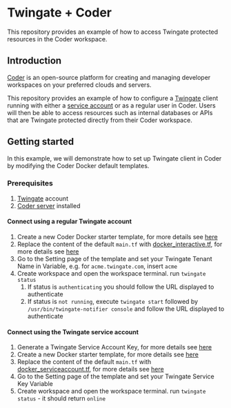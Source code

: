 # Twingate + Coder
This repository provides an example of how to access Twingate protected resources in the Coder workspace.

## Introduction
[Coder](https://coder.com/) is an open-source platform for creating and managing developer workspaces on your preferred clouds and servers. 

This repository provides an example of how to configure a [Twingate](https://www.twingate.com/) client running with either a [service account](https://www.twingate.com/docs/services) or as a regular user in Coder. Users will then be able to access resources such as internal databases or APIs that are Twingate protected directly from their Coder workspace.
## Getting started
In this example, we will demonstrate how to set up Twingate client in Coder by modifying the Coder Docker default templates.

### Prerequisites
1. [Twingate](https://www.twingate.com/) account
2. [Coder server](https://coder.com/docs/v2/latest/install) installed

#### Connect using a regular Twingate account
1. Create a new Coder Docker starter template, for more details see [here](https://coder.com/docs/v2/latest/templates/tutorial#2-choose-a-starter-template) 
2. Replace the content of the default `main.tf` with [docker_interactive.tf](./templates/docker_interactive.tf), for more details see [here](https://coder.com/docs/v2/latest/templates/tutorial#6-modify-your-template)
3. Go to the Setting page of the template and set your Twingate Tenant Name in Variable, e.g. for `acme.twingate.com`, insert `acme`
4. Create workspace and open the workspace terminal. run `twingate status`
   1. If status is `authenticating` you should follow the URL displayed to authenticate
   2. If status is `not running`, execute `twingate start` followed by `/usr/bin/twingate-notifier console` and follow the URL displayed to authenticate

#### Connect using the Twingate service account
1. Generate a Twingate Service Account Key, for more details see [here](https://www.twingate.com/docs/services)
2. Create a new Docker starter template, for more details see [here](https://coder.com/docs/v2/latest/templates/tutorial#2-choose-a-starter-template)
3. Replace the content of the default `main.tf` with [docker_serviceaccount.tf](./templates/docker_serviceaccount.tf), for more details see [here](https://coder.com/docs/v2/latest/templates/tutorial#6-modify-your-template)
4. Go to the Setting page of the template and set your Twingate Service Key Variable
5. Create workspace and open the workspace terminal. run `twingate status` - it should return `online`